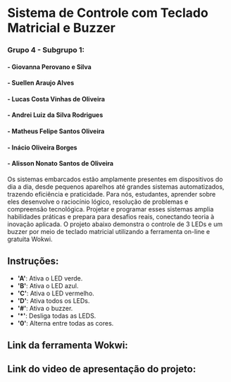 # Sistema de Controle com Teclado Matricial e Buzzer

### Grupo 4 - Subgrupo 1:
#### - Giovanna Perovano e Silva
#### - Suellen Araujo Alves 
#### - Lucas Costa Vinhas de Oliveira
#### - Andrei Luiz da Silva Rodrigues
#### - Matheus Felipe Santos Oliveira
#### - Inácio Oliveira Borges
#### - Alisson Nonato Santos de Oliveira


Os sistemas embarcados estão amplamente presentes em dispositivos do dia a dia, desde pequenos aparelhos até grandes sistemas automatizados, trazendo eficiência e praticidade. Para nós, estudantes, aprender sobre eles desenvolve o raciocínio lógico, resolução de problemas e compreensão tecnológica. Projetar e programar esses sistemas amplia habilidades práticas e prepara para desafios reais, conectando teoria à inovação aplicada. O projeto abaixo demonstra o controle de 3 LEDs e um buzzer por meio de teclado matricial utilizando a ferramenta on-line e gratuita Wokwi.

## Instruções:

- **'A'**: Ativa o LED verde.
- **'B'**: Ativa o LED azul.
- **'C'**: Ativa o LED vermelho.
- **'D'**: Ativa todos os LEDs.
- **'#'**: Ativa o buzzer.
- **'*'**: Desliga todas as LEDS.
- **'0'**: Alterna entre todas as cores.




## Link da ferramenta Wokwi:

## Link do video de apresentação do projeto:



 
